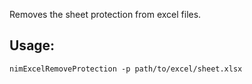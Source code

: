 Removes the sheet protection from excel files.



Usage:
-----

```
nimExcelRemoveProtection -p path/to/excel/sheet.xlsx
```
